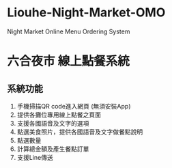 # Liouhe-Night-Market-OMO
Night Market Online Menu Ordering System

# 六合夜市 線上點餐系統

## 系統功能
1. 手機掃描QR code進入網頁 (無須安裝App)
2. 提供各攤位專用線上點餐之頁面
3. 支援各國語音及文字的選項
4. 點選美食照片，提供各國語音及文字做餐點說明
5. 點選數量
6. 計算總金額及產生餐點訂單
7. 支援Line傳送
   
